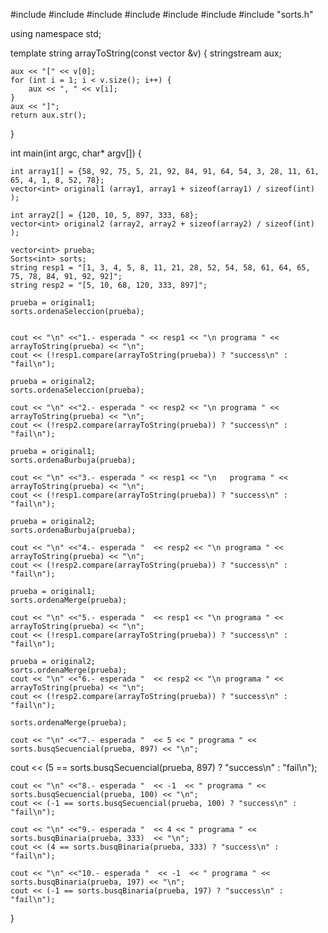 #include <iostream>
#include <string>
#include <sstream>
#include <vector>
#include <cstring>
#include <string>
#include "sorts.h"

using namespace std;

template <class T>
string arrayToString(const vector<T> &v) {
	stringstream aux;

	aux << "[" << v[0];
	for (int i = 1; i < v.size(); i++) {
		aux << ", " << v[i];
	}
	aux << "]";
	return aux.str();
}


int main(int argc, char* argv[]) {

	int array1[] = {58, 92, 75, 5, 21, 92, 84, 91, 64, 54, 3, 28, 11, 61, 65, 4, 1, 8, 52, 78};
	vector<int> original1 (array1, array1 + sizeof(array1) / sizeof(int) );

	int array2[] = {120, 10, 5, 897, 333, 68};
	vector<int> original2 (array2, array2 + sizeof(array2) / sizeof(int) );

	vector<int> prueba;
	Sorts<int> sorts;
	string resp1 = "[1, 3, 4, 5, 8, 11, 21, 28, 52, 54, 58, 61, 64, 65, 75, 78, 84, 91, 92, 92]";
	string resp2 = "[5, 10, 68, 120, 333, 897]";

	prueba = original1;
	sorts.ordenaSeleccion(prueba);


	cout << "\n" <<"1.- esperada " << resp1 << "\n programa " << arrayToString(prueba) << "\n";
	cout <<	(!resp1.compare(arrayToString(prueba)) ? "success\n" : "fail\n");

	prueba = original2;
	sorts.ordenaSeleccion(prueba);

	cout << "\n" <<"2.- esperada " << resp2 << "\n programa " << arrayToString(prueba) << "\n";
	cout <<	(!resp2.compare(arrayToString(prueba)) ? "success\n" : "fail\n");

	prueba = original1;
	sorts.ordenaBurbuja(prueba);

	cout << "\n" <<"3.- esperada " << resp1 << "\n   programa " << arrayToString(prueba) << "\n";
	cout <<	(!resp1.compare(arrayToString(prueba)) ? "success\n" : "fail\n");

	prueba = original2;
	sorts.ordenaBurbuja(prueba);

	cout << "\n" <<"4.- esperada "  << resp2 << "\n programa " << arrayToString(prueba) << "\n";
	cout <<	(!resp2.compare(arrayToString(prueba)) ? "success\n" : "fail\n");

	prueba = original1;
	sorts.ordenaMerge(prueba);

	cout << "\n" <<"5.- esperada "  << resp1 << "\n programa " << arrayToString(prueba) << "\n";
	cout <<	(!resp1.compare(arrayToString(prueba)) ? "success\n" : "fail\n");

	prueba = original2;
	sorts.ordenaMerge(prueba);
	cout << "\n" <<"6.- esperada "  << resp2 << "\n programa " << arrayToString(prueba) << "\n";
	cout <<	(!resp2.compare(arrayToString(prueba)) ? "success\n" : "fail\n");

	sorts.ordenaMerge(prueba);

	cout << "\n" <<"7.- esperada "  << 5 << " programa " << sorts.busqSecuencial(prueba, 897) << "\n";
  cout <<	(5 == sorts.busqSecuencial(prueba, 897) ? "success\n" : "fail\n");

	cout << "\n" <<"8.- esperada "  << -1  << " programa " << sorts.busqSecuencial(prueba, 100) << "\n";
	cout <<	(-1 == sorts.busqSecuencial(prueba, 100) ? "success\n" : "fail\n");

	cout << "\n" <<"9.- esperada "  << 4 << " programa " << sorts.busqBinaria(prueba, 333)  << "\n";
	cout <<	(4 == sorts.busqBinaria(prueba, 333) ? "success\n" : "fail\n");

	cout << "\n" <<"10.- esperada "  << -1  << " programa " << sorts.busqBinaria(prueba, 197) << "\n";
	cout <<	(-1 == sorts.busqBinaria(prueba, 197) ? "success\n" : "fail\n");
}
